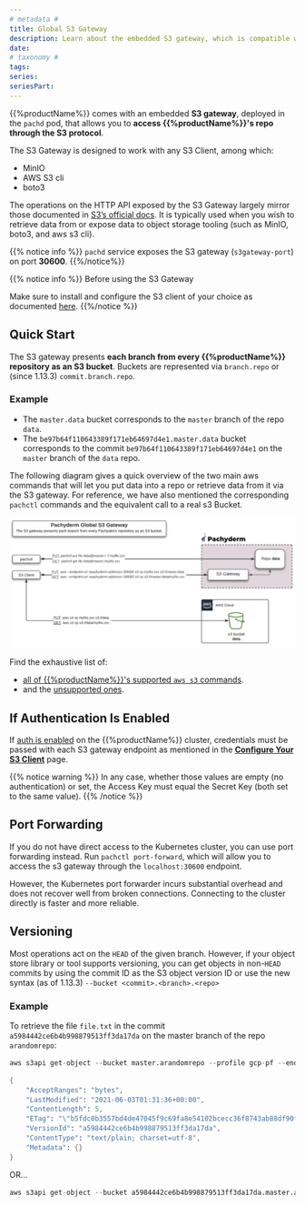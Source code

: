 ```yaml
---
# metadata # 
title: Global S3 Gateway
description: Learn about the embedded S3 gateway, which is compatible with MinIO, AWS S3 CLI, and boto3. 
date: 
# taxonomy #
tags: 
series:
seriesPart:
---
```


{{%productName%}} comes with an embedded **S3 gateway**, deployed in the `pachd` pod, that allows you to
**access {{%productName%}}'s repo through the S3 protocol**.  

The S3 Gateway is designed to work with any S3 Client, among which: 

- MinIO
- AWS S3 cli
- boto3

The operations on the HTTP API exposed by the S3 Gateway largely mirror those documented in [S3’s official docs](https://docs.aws.amazon.com/cli/latest/reference/s3/). It is typically used when you wish to retrieve data from or expose data to object storage tooling (such as MinIO, boto3, and aws s3 cli). 

{{% notice info %}}
`pachd` service exposes the S3 gateway (`s3gateway-port`) on port **30600**.
{{%/notice%}}

{{% notice info %}}
Before using the S3 Gateway

Make sure to install and configure the S3 client of your choice as documented [here](./configure-s3client).
{{%/notice %}}

## Quick Start
The S3 gateway presents **each branch from every {{%productName%}} repository as an S3 bucket**.
Buckets are represented via `branch.repo` or (since 1.13.3) `commit.branch.repo`.  

### Example
- The `master.data` bucket corresponds
to the `master` branch of the repo `data`.
- The `be97b64f110643389f171eb64697d4e1.master.data` bucket corresponds to the commit `be97b64f110643389f171eb64697d4e1` on the `master` branch of the `data` repo.

The following diagram gives a quick overview of the two main aws commands
that will let you put data into a repo or retrieve data from it via the S3 gateway. 
For reference, we have also mentioned the corresponding `pachctl` commands
and the equivalent call to a real s3 Bucket.

![Global S3 Gateway](../../images/main_s3_gateway.png)

Find the exhaustive list of:

- [all of {{%productName%}}'s supported `aws s3` commands](./supported-operations).
- and the [unsupported ones](./unsupported-operations).

## If Authentication Is Enabled
If [auth is enabled](../../../enterprise/auth/) on the {{%productName%}} cluster, credentials must be passed with
each S3 gateway endpoint as mentioned in the [**Configure Your S3 Client**](./configure-s3client/#set-your-credentials) page.

{{% notice warning %}}
In any case, whether those values are empty (no authentication) or set, the Access Key must equal the Secret Key (both set to the same value). 
{{% /notice %}}

## Port Forwarding
If you do not have direct access to the Kubernetes cluster, you can use port
forwarding instead. Run `pachctl port-forward`, which will allow you
to access the s3 gateway through the `localhost:30600` endpoint.

However, the Kubernetes port forwarder incurs substantial overhead and
does not recover well from broken connections. Connecting to the
cluster directly is faster and more reliable.

## Versioning
Most operations act on the `HEAD` of the given branch. However, if your object
store library or tool supports versioning, you can get objects in non-`HEAD`
commits by using the commit ID as the S3 object version ID or use the new syntax (as of 1.13.3) `--bucket <commit>.<branch>.<repo>`


### Example
To retrieve the file `file.txt` in the commit `a5984442ce6b4b998879513ff3da17da` on the master branch of the repo `arandomrepo`:

```s
aws s3api get-object --bucket master.arandomrepo --profile gcp-pf --endpoint http://localhost:30600 --key file.txt --version-id a5984442ce6b4b998879513ff3da17da export.txt
```
```s
{
    "AcceptRanges": "bytes",
    "LastModified": "2021-06-03T01:31:36+00:00",
    "ContentLength": 5,
    "ETag": "\"b5fdc0b3557bd4de47045f9c69fa8e54102bcecc36f8743ab88df90f727ff899\"",
    "VersionId": "a5984442ce6b4b998879513ff3da17da",
    "ContentType": "text/plain; charset=utf-8",
    "Metadata": {}
}
```
OR...

```s
aws s3api get-object --bucket a5984442ce6b4b998879513ff3da17da.master.arandomrepo --profile gcp-pf --endpoint http://localhost:30600 --key file.txt export.txt
```

